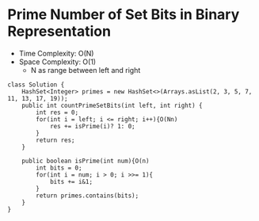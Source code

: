 # Prime Number of Set Bits in Binary Representation

- Time Complexity: O(N)
- Space Complexity: O(1)
  - N as range between left and right

```
class Solution {
    HashSet<Integer> primes = new HashSet<>(Arrays.asList(2, 3, 5, 7, 11, 13, 17, 19));
    public int countPrimeSetBits(int left, int right) {
        int res = 0;
        for(int i = left; i <= right; i++){O(Nn)
            res += isPrime(i)? 1: 0;
        }
        return res;
    }

    public boolean isPrime(int num){O(n)
        int bits = 0;
        for(int i = num; i > 0; i >>= 1){
            bits += i&1;
        }
        return primes.contains(bits);
    }
}
```
